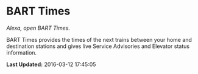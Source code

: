 # BART Times
*Alexa, open BART Times.*

BART Times provides the times of the next trains between your home and destination stations and gives live Service Advisories and Elevator status information.

**Last Updated:** 2016-03-12 17:45:05